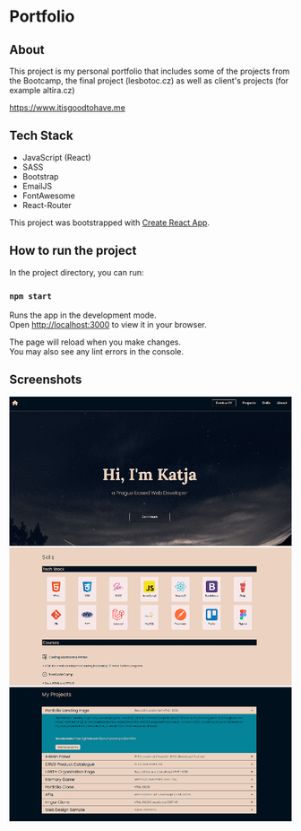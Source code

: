 # Portfolio

## About

This project is my personal portfolio that includes some of the projects from the Bootcamp, the final project (lesbotoc.cz) as well as client's projects (for example altira.cz)

https://www.itisgoodtohave.me

## Tech Stack

- JavaScript (React)
- SASS
- Bootstrap
- EmailJS
- FontAwesome
- React-Router

This project was bootstrapped with [Create React App](https://github.com/facebook/create-react-app).

## How to run the project

In the project directory, you can run:

### `npm start`

Runs the app in the development mode.\
Open [http://localhost:3000](http://localhost:3000) to view it in your browser.

The page will reload when you make changes.\
You may also see any lint errors in the console.

## Screenshots

<img src="https://github.com/queuing4oranges/portfolio/blob/main/screenshots/ScreenShPortfolio1.PNG">

<img src="https://github.com/queuing4oranges/portfolio/blob/main/screenshots/ScreenShPortfolio2.PNG">

<img src="https://github.com/queuing4oranges/portfolio/blob/main/screenshots/ScreenShPortfolio3.PNG">
